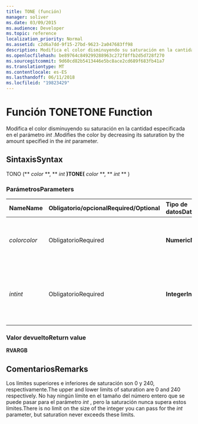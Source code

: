 ```yaml
---
title: TONE (función)
manager: soliver
ms.date: 03/09/2015
ms.audience: Developer
ms.topic: reference
localization_priority: Normal
ms.assetid: c2d6a7dd-9f15-27bd-9623-2a047683ff98
description: Modifica el color disminuyendo su saturación en la cantidad especificada en el parámetro int.
ms.openlocfilehash: be89764c849299288963c272f8ffb2d5d728f270
ms.sourcegitcommit: 9d60cd82b5413446e5bc8ace2cd689f683fb41a7
ms.translationtype: MT
ms.contentlocale: es-ES
ms.lasthandoff: 06/11/2018
ms.locfileid: "19823429"
---
```

# <a name="tone-function"></a><span data-ttu-id="23b10-103">Función TONE</span><span class="sxs-lookup"><span data-stu-id="23b10-103">TONE Function</span></span>

<span data-ttu-id="23b10-104">Modifica el color disminuyendo su saturación en la cantidad especificada en el parámetro _int_ .</span><span class="sxs-lookup"><span data-stu-id="23b10-104">Modifies the color by decreasing its saturation by the amount specified in the  _int_ parameter.</span></span> 
  
## <a name="syntax"></a><span data-ttu-id="23b10-105">Sintaxis</span><span class="sxs-lookup"><span data-stu-id="23b10-105">Syntax</span></span>

<span data-ttu-id="23b10-106">TONO (** *color* **, ** *int* **)</span><span class="sxs-lookup"><span data-stu-id="23b10-106">TONE(** *color* **, ** *int* ** )</span></span> 
  
### <a name="parameters"></a><span data-ttu-id="23b10-107">Parámetros</span><span class="sxs-lookup"><span data-stu-id="23b10-107">Parameters</span></span>

|<span data-ttu-id="23b10-108">**Name**</span><span class="sxs-lookup"><span data-stu-id="23b10-108">**Name**</span></span>|<span data-ttu-id="23b10-109">**Obligatorio/opcional**</span><span class="sxs-lookup"><span data-stu-id="23b10-109">**Required/Optional**</span></span>|<span data-ttu-id="23b10-110">**Tipo de datos**</span><span class="sxs-lookup"><span data-stu-id="23b10-110">**Data Type**</span></span>|<span data-ttu-id="23b10-111">**Descripción**</span><span class="sxs-lookup"><span data-stu-id="23b10-111">**Description**</span></span>|
|:-----|:-----|:-----|:-----|
| <span data-ttu-id="23b10-112">_color_</span><span class="sxs-lookup"><span data-stu-id="23b10-112">_color_</span></span> <br/> |<span data-ttu-id="23b10-113">Obligatorio</span><span class="sxs-lookup"><span data-stu-id="23b10-113">Required</span></span>  <br/> |<span data-ttu-id="23b10-114">**Numeric**</span><span class="sxs-lookup"><span data-stu-id="23b10-114">**Numeric**</span></span> <br/> |<span data-ttu-id="23b10-115">Índice de color de Microsoft Visio o valor RGB del color.</span><span class="sxs-lookup"><span data-stu-id="23b10-115">The Microsoft Visio color index or RGB value of the color.</span></span>  <br/> |
| <span data-ttu-id="23b10-116">_int_</span><span class="sxs-lookup"><span data-stu-id="23b10-116">_int_</span></span> <br/> |<span data-ttu-id="23b10-117">Obligatorio</span><span class="sxs-lookup"><span data-stu-id="23b10-117">Required</span></span>  <br/> |<span data-ttu-id="23b10-118">**Integer**</span><span class="sxs-lookup"><span data-stu-id="23b10-118">**Integer**</span></span> <br/> |<span data-ttu-id="23b10-p101">Cantidad por la que se reduce la saturación del color. Puede ser positiva o negativa.</span><span class="sxs-lookup"><span data-stu-id="23b10-p101">The amount by which to decrease the saturation of the color. Can be positive or negative.</span></span>  <br/> |
   
### <a name="return-value"></a><span data-ttu-id="23b10-121">Valor devuelto</span><span class="sxs-lookup"><span data-stu-id="23b10-121">Return value</span></span>

 <span data-ttu-id="23b10-122">**RVA**</span><span class="sxs-lookup"><span data-stu-id="23b10-122">**RGB**</span></span>
  
## <a name="remarks"></a><span data-ttu-id="23b10-123">Comentarios</span><span class="sxs-lookup"><span data-stu-id="23b10-123">Remarks</span></span>

<span data-ttu-id="23b10-124">Los límites superiores e inferiores de saturación son 0 y 240, respectivamente.</span><span class="sxs-lookup"><span data-stu-id="23b10-124">The upper and lower limits of saturation are 0 and 240 respectively.</span></span> <span data-ttu-id="23b10-125">No hay ningún límite en el tamaño del número entero que se puede pasar para el parámetro _int_ , pero la saturación nunca supera estos límites.</span><span class="sxs-lookup"><span data-stu-id="23b10-125">There is no limit on the size of the integer you can pass for the  _int_ parameter, but saturation never exceeds these limits.</span></span> 
  

